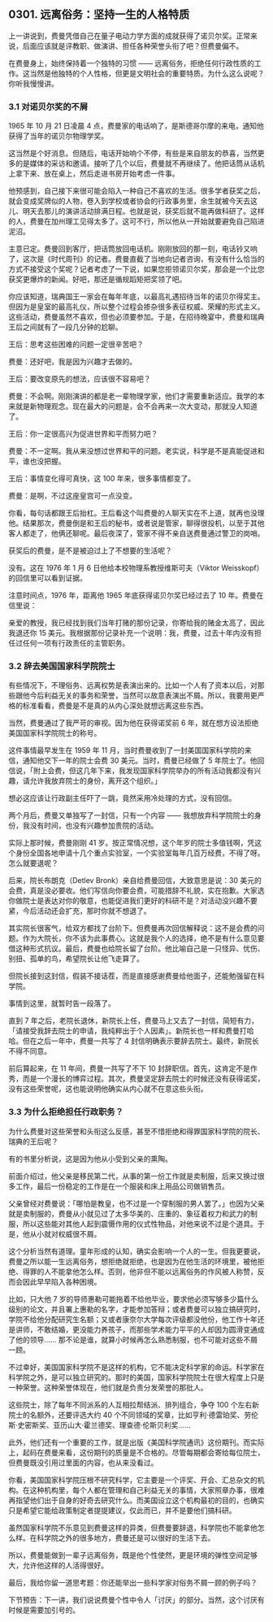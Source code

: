 ## 0301. 远离俗务：坚持一生的人格特质

上一讲说到，费曼凭借自己在量子电动力学方面的成就获得了诺贝尔奖。正常来说，后面应该就是评教职、做演讲、担任各种荣誉头衔了吧？但费曼偏不。

在费曼身上，始终保持着一个独特的习惯 —— 远离俗务，拒绝任何行政性质的工作。这当然是他独特的个人性格，但更是文明社会的重要特质。为什么这么说呢？你听我慢慢讲。

### 3.1 对诺贝尔奖的不屑

1965 年 10 月 21 日凌晨 4 点，费曼家的电话响了，是斯德哥尔摩的来电，通知他获得了当年的诺贝尔物理学奖。

这当然是个好消息。但随后，电话开始响个不停，有些是来自朋友的恭喜，当然更多的是媒体的采访和邀请。接听了几个以后，费曼就不再继续了。他把话筒从话机上拿下来、放在桌上，然后走进书房开始考虑一件事。

他预感到，自己接下来很可能会陷入一种自己不喜欢的生活。很多学者获奖之后，就会变成奖牌似的人物，卷入到学校或者协会的行政事务里，余生就被今天去这儿、明天去那儿的演讲活动排满日程。也就是说，获奖后就不能再做科研了。这样的人，费曼在加州理工见得太多了。这可不行，所以他从一开始就要避免自己陷进泥沼。

主意已定。费曼回到客厅，把话筒放回电话机。刚刚放回的那一刻，电话铃又响了，这次是《时代周刊》的记者。费曼直截了当地向记者咨询，有没有什么恰当的方式不接受这个奖呢？记者考虑了一下说，如果您拒领诺贝尔奖，那会是一个比您获奖更爆炸的新闻。好吧，那还是循规蹈矩把奖领了吧。

你应该知道，瑞典国王一家会在每年年底，以最高礼遇招待当年的诺贝尔得奖主。但因为是皇室的最高礼仪，所以整个过程会掺杂很多表征权威、荣耀的形式主义。这些活动，费曼虽然不喜欢，但也必须要参加。于是，在招待晚宴中，费曼和瑞典王后之间就有了一段几分钟的尬聊。

王后：思考这些困难的问题一定很辛苦吧？

费曼：还好吧，我是因为兴趣才去做的。

王后：要改变原先的想法，应该很不容易吧？

费曼：不会啊。刚刚演讲的都是老一辈物理学家，他们才需要重新适应。我学的本来就是新物理观念。现在最大的问题是，会不会再来一次大变动，那就没人知道了。

王后：你一定很高兴为促进世界和平而努力吧？

费曼：不一定啊。我从来没想过世界和平的问题。老实说，科学是不是真能促进和平，谁也没把握。

王后：事情变化得可真快，这 100 年来，很多事情都变了。

费曼：是啊，不过这座皇宫可一点没变。

你看，每句话都跟王后抬杠。王后看这个叫费曼的人聊天实在不上道，就再也没理他。结果那次，费曼倒是和王后的秘书，或者说是管家，聊得很投机，以至于其他客人都走了，他俩还聊呢。最后夜深了，管家不得不亲自送费曼通过警卫的岗哨。

获奖后的费曼，是不是被迫过上了不想要的生活呢？

没有。这在 1976 年 1 月 6 日他给本校物理系教授维斯可夫（Viktor Weisskopf）的回信里可以看到证据。

注意时间点，1976 年，距离他 1965 年底获得诺贝尔奖已经过去了 10 年。费曼在信里说：

亲爱的教授，我已经找到我们当年打赌的那份记录，你寄给我的赌金太高了，因此我退还你 15 美元。我根据那份记录补充一个说明：我，费曼，过去十年内没有担任过任何一项有行政责任的主管职务。

### 3.2 辞去美国国家科学院院士

有些情况下，不理俗务、远离权势是表演出来的。比如一个人有了资本以后，对那些跟他今后利益无关的事务和荣誉，当然可以故意表演出不屑。所以，我要用更严格的标准看看，费曼是不是真的从内心深处就想远离这些东西。

当然，费曼通过了我严苛的审视。因为他在获得诺奖前 6 年，就在想方设法拒绝美国国家科学院院士的称号。

这件事情最早发生在 1959 年 11 月，当时费曼收到了一封美国国家科学院的来信，通知他交下一年的院士会费 30 美元。当时，费曼已经做了 5 年院士了。他回信说，「附上会费，但这几年下来，我发现国家科学院举办的所有活动我都没有兴趣，请允许我放弃院士的身份，离开这个组织。」

想必这应该让行政副主任吓了一跳，竟然采用冷处理的方式，没有回信。

两个月后，费曼又单独写了一封信，只有一个内容 —— 我想放弃科学院院士的身份，我没有时间，也没有兴趣参加贵院的活动。

实际上那时候，费曼刚刚 41 岁。按正常情况想，这个年岁的院士多值钱啊，凭这个身份全国各地申请十几个重点实验室，一个实验室每年几百万经费，不得了呀。怎么就要退呢？

后来，院长布朗克（Detlev Bronk）亲自给费曼回信，大致意思是说：30 美元的会费，真是没必要收。他们写信向你要会费，可能措辞不礼貌，实在抱歉。大家选你做院士是表达对你的敬意，也能促进我们更好的科研不是？对活动没兴趣不要紧，今后活动还会扩充，那时你就不想退了。

其实院长很客气，给双方都找了台阶下。但费曼再次回信解释说：这不是会费的问题。作为大院长，你不该为此事费心。这就是我个人的选择，绝不是有什么意见要借这种形式抗议。最后，费曼也给院长留了台阶。他比喻自己是一只怪异、忧伤、别扭、孤单的鸟，希望院长让他飞走算了。

但院长接到这封信，假装不接话茬，而是直接感谢费曼给他面子，还能勉强留在科学院。

事情到这里，就暂时告一段落了。

直到 7 年之后，老院长退休，新院长上任，费曼马上又去了一封信，简短有力，「请接受我辞去院士的申请，我纯粹出于个人因素」。新院长也一样和费曼打哈哈。但在之后一年中，费曼一共写了 4 封信明确表示要辞去院士。最终，新院长不得不同意。

前后算起来，在 11 年间，费曼一共写了不下 10 封辞职信。首先，这肯定不是作秀，而是一个漫长的博弈过程。其次，费曼坚定辞去院士的时候还没有获得诺奖，没有这些荣誉呢，这也能说明他确实从内心就不在意这些头衔。

### 3.3 为什么拒绝担任行政职务？

为什么费曼对这些荣誉和头衔这么反感，甚至不惜拒绝和得罪国家科学院的院长、瑞典的王后呢？

有的书里分析说，这是因为他从小受到父亲的熏陶。

前面介绍过，他父亲是移民第二代，从事的第一份工作就是卖制服，后来又换过很多工作，最后一份稳定的工作是在一个服装和床上用品公司做销售员。

父亲曾经对费曼说：「哪怕是教皇，也不过是一个穿制服的男人罢了。」也因为父亲就是卖制服的，费曼从小就见过了太多华美的、庄重的、象征着权力和武力的制服，所以这些能对其他人起到震慑作用的仪式性物品，对他来说不过是个道具。于是，他从小就对权威很不屑。

这个分析当然有道理。童年形成的认知，确实会影响一个人的一生。但我更要说，费曼之所以能一生远离俗务，想拒绝就拒绝，也是因为在他生活的环境里，被他拒绝、得罪的人不能拿他怎么样。否则，他非但不能以远离俗务的作风被人称赞，反而会因此早早陷入各种困境。

比如，只大他 7 岁的导师惠勒可能拖着不给他毕业，要求他必须写够多少篇什么级别的论文，并且署上惠勒的名字，才能参加答辩；或者费曼可以独立搞研究时，学院不给他分配研究生名额；又或者康奈尔大学每次评级都没他份，他工作十年还是讲师，不敢结婚，更没能力养孩子，而那些学术能力平平的人却因为圆滑变通成了他的领导…… 那不论是谁，就算小时候再怎么熟悉制服，也不可能对这些不屑一顾。

不过幸好，美国国家科学院不是这样的机构，它不能决定科学家的命运。科学家在科学院之外，是可以独立研究的。那时的美国，国家科学院院士在很大程度上只是一种荣誉。这种荣誉体现在，他们就是负责分发荣誉的那批人。

这些院士，除了每年不同派系的人互相拉帮结派、排列组合，争夺 100 个左右新院士的名额外，还要评选大约 40 个不同领域的奖章，比如亨利·德雷珀奖、劳伦斯·史密斯奖、亚历山大·霍兰德奖、理查德·伦斯贝利奖……

此外，他们还有一个重要的工作，就是出版《美国科学院通讯》这份期刊。而实际上，起码在费曼来看，这份期刊的质量是不合格的。尽管每期都会寄给每位院士，但费曼既没引用过里面的内容，也从来没看过。

你看，美国国家科学院压根不研究科学，它主要是一个评奖、开会、汇总杂文的机构。在这种机构里，每个人都在管理和自己利益无关的事情，大家照章办事，很难再指望他们出于自身的好奇去研究什么。而美国设立这个机构最初的目的，也确实只是希望它能给政策制定者提提建议，仅此而已，并不是要他们搞科研。

虽然国家科学院不乐意见到费曼这样的异类，但费曼要辞退，科学院也不能拿他怎么样。在科学院之外的很多地方，费曼还是可以很好的生活下去。

所以，费曼能做到一辈子远离俗务，既是他个性使然，更是环境的弹性空间足够大，允许他这样的人活得很好。

最后，我给你留一道思考题：你还能举出一些科学家对俗务不屑一顾的例子吗？

下节预告：下一讲，我们说说费曼个性中令人「讨厌」的部分。当然，这个讨厌有时候是需要加引号的。

